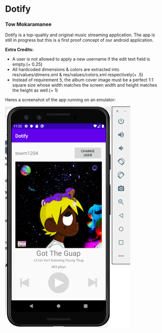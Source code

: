 # Dotify
### Tow Mokaramanee

Dotify is a top-quality and original music streaming application. The app is still in progress but this is a first proof concept of our android application.

**Extra Credits:**
- A user is not allowed to apply a new username if the edit text field is empty.(+ 0.25)
- All hardcoded dimensions & colors are extracted into res/values/dimens.xml & res/values/colors.xml respectively(+ .5)
- Instead of requirement 5, the album cover image must be a perfect 1:1 square size whose width matches the screen width and height matches the height as well.(+ 1)

Heres a screenshot of the app running on an emulator:


![Emulator Screenshot](imgs/dotify_screenshot.png)
